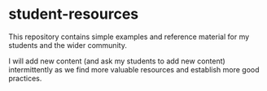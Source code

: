 # student-resources

This repository contains simple examples and reference material for my students and the wider community.

I will add new content (and ask my students to add new content) intermittently as we find more valuable resources and establish more good practices.
